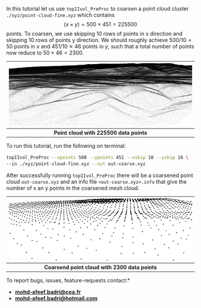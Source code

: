 

In this tutorial  let us use `topIIvol_PreProc` to coarsen a point cloud cluster `./xyz/point-cloud-fine.xyz` which contains $$(x\times y)=500 \times 451= 225500$$ points.  To coarsen, we use skipping 10 rows of points in x direction and  skipping 10 rows of points y direction. We should roughly achieve $500/10 = 50$ points in $x$ and $451/10 \approx 46$ points in $y$, such that a total number of points now reduce to $50\times46 = 2300$. 

| ![space-1.jpg](./../etc/images/fine-point-cloud.png) |
| :--------------------------------------------------: |
|       **Point cloud with 225500 data points**        |

To run this tutorial, run the following on terminal: 

```bash
topIIvol_PreProc --xpoints 500 --ypoints 451 --xskip 10 --yskip 10 \
--in ./xyz/point-cloud-fine.xyz --out out-coarse.xyz 
```

After successfully running `topIIvol_PreProc` there will be a  coarsened point cloud `out-coarse.xyz` and an info file `<out-coarse.xyz>.info` that give the number of x an y points in the coarsened mesh cloud.  

| ![coarse-point-cloud](./../etc/images//coarse-point-cloud.png) |
| :----------------------------------------------------------: |
|       **Coarsend  point cloud with 2300 data points**        |



To report bugs, issues, feature-requests contact:* 

- **mohd-afeef.badri@cea.fr**
- **mohd-afeef.badri@hotmail.com**
